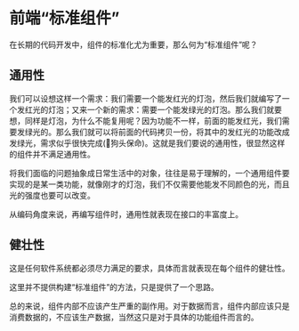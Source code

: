 # 前端“标准组件”

在长期的代码开发中，组件的标准化尤为重要，那么何为“标准组件”呢？

## 通用性

我们可以设想这样一个需求：我们需要一个能发红光的灯泡，然后我们就编写了一个发红光的灯泡；又来一个新的需求：需要一个能发绿光的灯泡。那么我们就要想，同样是灯泡，为什么不能复用呢？因为功能不一样，前面的能发红光，我们需要发绿光的。那么我们就可以将前面的代码拷贝一份，将其中的发红光的功能改成发绿光，需求似乎很快完成(🐶狗头保命)。这就是我们要说的通用性，很显然这样的组件并不满足通用性。

将我们面临的问题抽象成日常生活中的对象，往往是易于理解的，一个通用组件要实现的是某一类功能，就像刚才的灯泡，我们不仅需要他能发不同颜色的光，而且光的强度也要可以改变。

从编码角度来说，再编写组件时，通用性就表现在接口的丰富度上。

## 健壮性

这是任何软件系统都必须尽力满足的要求，具体而言就表现在每个组件的健壮性。

这里并不提供构建“标准组件”的方法，只是提供了一个思路。

总的来说，组件内部不应该产生严重的副作用。对于数据而言，组件内部应该只是消费数据的，不应该生产数据，当然这只是对于具体的功能组件而言的。
